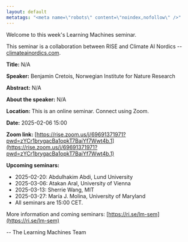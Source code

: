 ```yaml
---
layout: default
metatags: "<meta name=\"robots\" content=\"noindex,nofollow\" />"
---
```

 
Welcome to this week's Learning Machines seminar.

This seminar is a collaboration between RISE and Climate AI Nordics -- [climateainordics.com](https://climateainordics.com/).

**Title:** N/A

**Speaker:** Benjamin Cretois, Norwegian Institute for Nature Research

**Abstract:** N/A

**About the speaker:** N/A

**Location:** This is an online seminar. Connect using Zoom.

**Date:** 2025-02-06 15:00

**Zoom link:** [https://rise.zoom.us/j/69691371971?pwd=zYCr1brygacBa1opkT7BaiYf7Wwt4b.1](https://rise.zoom.us/j/69691371971?pwd=zYCr1brygacBa1opkT7BaiYf7Wwt4b.1)

**Upcoming seminars:**

* 2025-02-20: Abdulhakim Abdi, Lund University
* 2025-03-06: Atakan Aral, University of Vienna
* 2025-03-13: Sherrie Wang, MIT
* 2025-03-27: María J. Molina, University of Maryland
* All seminars are 15:00 CET.

More information and coming seminars: [https://ri.se/lm-sem](https://ri.se/lm-sem)

-- The Learning Machines Team

